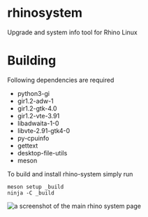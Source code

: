 # rhinosystem

Upgrade and system info tool for Rhino Linux

# Building
Following dependencies are required
- python3-gi
- gir1.2-adw-1
- gir1.2-gtk-4.0
- gir1.2-vte-3.91
- libadwaita-1-0
- libvte-2.91-gtk4-0
- py-cpuinfo
- gettext
- desktop-file-utils
- meson

To build and install rhino-system simply run
```
meson setup _build
ninja -C _build
```

![a screenshot of the main rhino system page](https://user-images.githubusercontent.com/60044824/239697615-46fc10e0-9307-4665-9263-0053185cf2b2.png)
